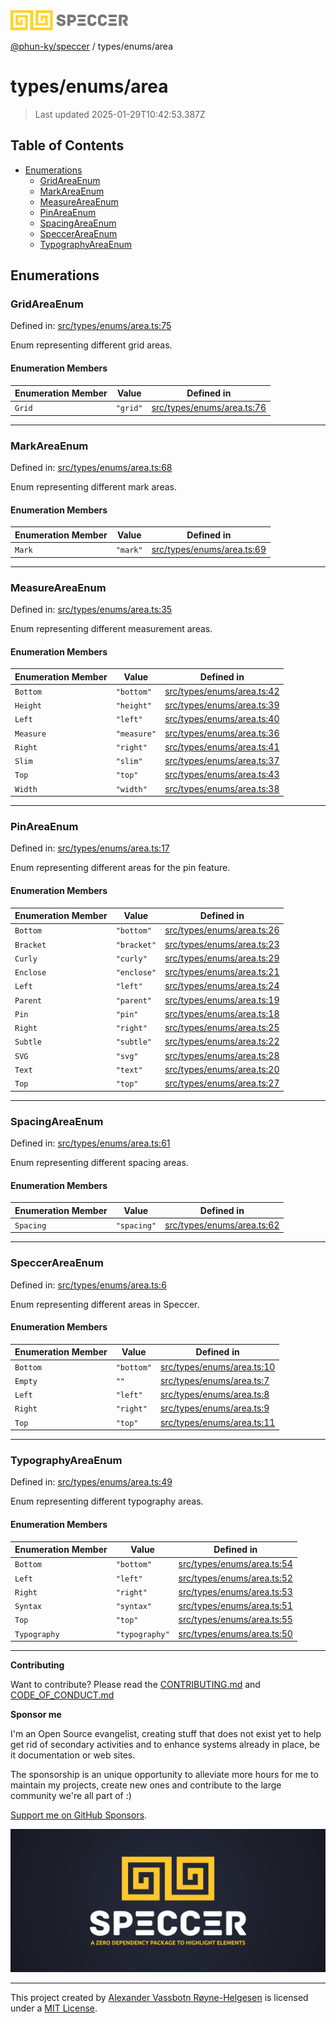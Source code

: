 <div>
  <img alt="SPECCER logo" src="https://raw.githubusercontent.com/phun-ky/speccer/main/public/logo-speccer-horizontal-colored-package.svg?raw=true" style="max-height:32px;" />
</div>

[@phun-ky/speccer](../../README.md) / types/enums/area

# types/enums/area

> Last updated 2025-01-29T10:42:53.387Z

## Table of Contents

- [Enumerations](#enumerations)
  - [GridAreaEnum](#gridareaenum)
  - [MarkAreaEnum](#markareaenum)
  - [MeasureAreaEnum](#measureareaenum)
  - [PinAreaEnum](#pinareaenum)
  - [SpacingAreaEnum](#spacingareaenum)
  - [SpeccerAreaEnum](#speccerareaenum)
  - [TypographyAreaEnum](#typographyareaenum)

## Enumerations

### GridAreaEnum

Defined in: [src/types/enums/area.ts:75](https://github.com/phun-ky/speccer/blob/main/src/types/enums/area.ts#L75)

Enum representing different grid areas.

#### Enumeration Members

| Enumeration Member     | Value    | Defined in                                                                                             |
| ---------------------- | -------- | ------------------------------------------------------------------------------------------------------ |
| <a id="grid" /> `Grid` | `"grid"` | [src/types/enums/area.ts:76](https://github.com/phun-ky/speccer/blob/main/src/types/enums/area.ts#L76) |

---

### MarkAreaEnum

Defined in: [src/types/enums/area.ts:68](https://github.com/phun-ky/speccer/blob/main/src/types/enums/area.ts#L68)

Enum representing different mark areas.

#### Enumeration Members

| Enumeration Member     | Value    | Defined in                                                                                             |
| ---------------------- | -------- | ------------------------------------------------------------------------------------------------------ |
| <a id="mark" /> `Mark` | `"mark"` | [src/types/enums/area.ts:69](https://github.com/phun-ky/speccer/blob/main/src/types/enums/area.ts#L69) |

---

### MeasureAreaEnum

Defined in: [src/types/enums/area.ts:35](https://github.com/phun-ky/speccer/blob/main/src/types/enums/area.ts#L35)

Enum representing different measurement areas.

#### Enumeration Members

| Enumeration Member           | Value       | Defined in                                                                                             |
| ---------------------------- | ----------- | ------------------------------------------------------------------------------------------------------ |
| <a id="bottom" /> `Bottom`   | `"bottom"`  | [src/types/enums/area.ts:42](https://github.com/phun-ky/speccer/blob/main/src/types/enums/area.ts#L42) |
| <a id="height" /> `Height`   | `"height"`  | [src/types/enums/area.ts:39](https://github.com/phun-ky/speccer/blob/main/src/types/enums/area.ts#L39) |
| <a id="left" /> `Left`       | `"left"`    | [src/types/enums/area.ts:40](https://github.com/phun-ky/speccer/blob/main/src/types/enums/area.ts#L40) |
| <a id="measure" /> `Measure` | `"measure"` | [src/types/enums/area.ts:36](https://github.com/phun-ky/speccer/blob/main/src/types/enums/area.ts#L36) |
| <a id="right" /> `Right`     | `"right"`   | [src/types/enums/area.ts:41](https://github.com/phun-ky/speccer/blob/main/src/types/enums/area.ts#L41) |
| <a id="slim" /> `Slim`       | `"slim"`    | [src/types/enums/area.ts:37](https://github.com/phun-ky/speccer/blob/main/src/types/enums/area.ts#L37) |
| <a id="top" /> `Top`         | `"top"`     | [src/types/enums/area.ts:43](https://github.com/phun-ky/speccer/blob/main/src/types/enums/area.ts#L43) |
| <a id="width" /> `Width`     | `"width"`   | [src/types/enums/area.ts:38](https://github.com/phun-ky/speccer/blob/main/src/types/enums/area.ts#L38) |

---

### PinAreaEnum

Defined in: [src/types/enums/area.ts:17](https://github.com/phun-ky/speccer/blob/main/src/types/enums/area.ts#L17)

Enum representing different areas for the pin feature.

#### Enumeration Members

| Enumeration Member           | Value       | Defined in                                                                                             |
| ---------------------------- | ----------- | ------------------------------------------------------------------------------------------------------ |
| <a id="bottom-1" /> `Bottom` | `"bottom"`  | [src/types/enums/area.ts:26](https://github.com/phun-ky/speccer/blob/main/src/types/enums/area.ts#L26) |
| <a id="bracket" /> `Bracket` | `"bracket"` | [src/types/enums/area.ts:23](https://github.com/phun-ky/speccer/blob/main/src/types/enums/area.ts#L23) |
| <a id="curly" /> `Curly`     | `"curly"`   | [src/types/enums/area.ts:29](https://github.com/phun-ky/speccer/blob/main/src/types/enums/area.ts#L29) |
| <a id="enclose" /> `Enclose` | `"enclose"` | [src/types/enums/area.ts:21](https://github.com/phun-ky/speccer/blob/main/src/types/enums/area.ts#L21) |
| <a id="left-1" /> `Left`     | `"left"`    | [src/types/enums/area.ts:24](https://github.com/phun-ky/speccer/blob/main/src/types/enums/area.ts#L24) |
| <a id="parent" /> `Parent`   | `"parent"`  | [src/types/enums/area.ts:19](https://github.com/phun-ky/speccer/blob/main/src/types/enums/area.ts#L19) |
| <a id="pin" /> `Pin`         | `"pin"`     | [src/types/enums/area.ts:18](https://github.com/phun-ky/speccer/blob/main/src/types/enums/area.ts#L18) |
| <a id="right-1" /> `Right`   | `"right"`   | [src/types/enums/area.ts:25](https://github.com/phun-ky/speccer/blob/main/src/types/enums/area.ts#L25) |
| <a id="subtle" /> `Subtle`   | `"subtle"`  | [src/types/enums/area.ts:22](https://github.com/phun-ky/speccer/blob/main/src/types/enums/area.ts#L22) |
| <a id="svg" /> `SVG`         | `"svg"`     | [src/types/enums/area.ts:28](https://github.com/phun-ky/speccer/blob/main/src/types/enums/area.ts#L28) |
| <a id="text" /> `Text`       | `"text"`    | [src/types/enums/area.ts:20](https://github.com/phun-ky/speccer/blob/main/src/types/enums/area.ts#L20) |
| <a id="top-1" /> `Top`       | `"top"`     | [src/types/enums/area.ts:27](https://github.com/phun-ky/speccer/blob/main/src/types/enums/area.ts#L27) |

---

### SpacingAreaEnum

Defined in: [src/types/enums/area.ts:61](https://github.com/phun-ky/speccer/blob/main/src/types/enums/area.ts#L61)

Enum representing different spacing areas.

#### Enumeration Members

| Enumeration Member           | Value       | Defined in                                                                                             |
| ---------------------------- | ----------- | ------------------------------------------------------------------------------------------------------ |
| <a id="spacing" /> `Spacing` | `"spacing"` | [src/types/enums/area.ts:62](https://github.com/phun-ky/speccer/blob/main/src/types/enums/area.ts#L62) |

---

### SpeccerAreaEnum

Defined in: [src/types/enums/area.ts:6](https://github.com/phun-ky/speccer/blob/main/src/types/enums/area.ts#L6)

Enum representing different areas in Speccer.

#### Enumeration Members

| Enumeration Member           | Value      | Defined in                                                                                             |
| ---------------------------- | ---------- | ------------------------------------------------------------------------------------------------------ |
| <a id="bottom-2" /> `Bottom` | `"bottom"` | [src/types/enums/area.ts:10](https://github.com/phun-ky/speccer/blob/main/src/types/enums/area.ts#L10) |
| <a id="empty" /> `Empty`     | `""`       | [src/types/enums/area.ts:7](https://github.com/phun-ky/speccer/blob/main/src/types/enums/area.ts#L7)   |
| <a id="left-2" /> `Left`     | `"left"`   | [src/types/enums/area.ts:8](https://github.com/phun-ky/speccer/blob/main/src/types/enums/area.ts#L8)   |
| <a id="right-2" /> `Right`   | `"right"`  | [src/types/enums/area.ts:9](https://github.com/phun-ky/speccer/blob/main/src/types/enums/area.ts#L9)   |
| <a id="top-2" /> `Top`       | `"top"`    | [src/types/enums/area.ts:11](https://github.com/phun-ky/speccer/blob/main/src/types/enums/area.ts#L11) |

---

### TypographyAreaEnum

Defined in: [src/types/enums/area.ts:49](https://github.com/phun-ky/speccer/blob/main/src/types/enums/area.ts#L49)

Enum representing different typography areas.

#### Enumeration Members

| Enumeration Member                 | Value          | Defined in                                                                                             |
| ---------------------------------- | -------------- | ------------------------------------------------------------------------------------------------------ |
| <a id="bottom-3" /> `Bottom`       | `"bottom"`     | [src/types/enums/area.ts:54](https://github.com/phun-ky/speccer/blob/main/src/types/enums/area.ts#L54) |
| <a id="left-3" /> `Left`           | `"left"`       | [src/types/enums/area.ts:52](https://github.com/phun-ky/speccer/blob/main/src/types/enums/area.ts#L52) |
| <a id="right-3" /> `Right`         | `"right"`      | [src/types/enums/area.ts:53](https://github.com/phun-ky/speccer/blob/main/src/types/enums/area.ts#L53) |
| <a id="syntax" /> `Syntax`         | `"syntax"`     | [src/types/enums/area.ts:51](https://github.com/phun-ky/speccer/blob/main/src/types/enums/area.ts#L51) |
| <a id="top-3" /> `Top`             | `"top"`        | [src/types/enums/area.ts:55](https://github.com/phun-ky/speccer/blob/main/src/types/enums/area.ts#L55) |
| <a id="typography" /> `Typography` | `"typography"` | [src/types/enums/area.ts:50](https://github.com/phun-ky/speccer/blob/main/src/types/enums/area.ts#L50) |

---

**Contributing**

Want to contribute? Please read the [CONTRIBUTING.md](https://github.com/phun-ky/speccer/blob/main/CONTRIBUTING.md) and [CODE_OF_CONDUCT.md](https://github.com/phun-ky/speccer/blob/main/CODE_OF_CONDUCT.md)

**Sponsor me**

I'm an Open Source evangelist, creating stuff that does not exist yet to help get rid of secondary activities and to enhance systems already in place, be it documentation or web sites.

The sponsorship is an unique opportunity to alleviate more hours for me to maintain my projects, create new ones and contribute to the large community we're all part of :)

[Support me on GitHub Sponsors](https://github.com/sponsors/phun-ky).

![Speccer banner, with logo and slogan: A zero dependency package to annotate or highlight elements](https://github.com/phun-ky/speccer/blob/main/public/speccer-banner.png?raw=true)

---

This project created by [Alexander Vassbotn Røyne-Helgesen](http://phun-ky.net) is licensed under a [MIT License](https://choosealicense.com/licenses/mit/).
